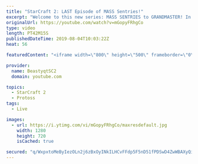 ```yaml
---
title: "StarCraft 2: LAST Episode of MASS Sentries!"
excerpt: "Welcome to this new series: MASS SENTRIES to GRANDMASTER! In this series, we will see how far I can get by playing ONLY Sentries on the ladder in ALL Protoss matchups!  This is the FINAL episode of the MASS SENTRIES series! we close out with a few more epic games and a summary of the series at the end."
originalUrl: https://youtube.com/watch?v=mGopyFRhgCo
type: video
length: PT42M15S
publishedDateTime: 2019-08-04T10:03:22Z
heat: 56

featuredContent: "<iframe width=\"800\" height=\"500\" frameborder=\"0\" src=\"https://www.youtube.com/embed/mGopyFRhgCo\" allow=\"accelerometer; autoplay; encrypted-media; gyroscope; picture-in-picture\" allowfullscreen></iframe>"

provider:
  name: BeastyqtSC2
  domain: youtube.com

topics:
  - StarCraft 2
  - Protoss
tags:
  - Live

images:
  - url: https://i.ytimg.com/vi/mGopyFRhgCo/maxresdefault.jpg
    width: 1280
    height: 720
    isCached: true

secured: "q/WxpxtoMeByIezOLn2j6zBxOyINkILHCvFFdp5F5nD51fPDSwD4ZwWBAXyQiGFsSCymVMFkSt1tilWCMEcXLW6iUDqeX7j0jzT4HaSYb+J0yTIPs+RQpMrCR6+SqMvLAe6yN1IQqlp3KVsOFmEUoON3geGuXyyGNJKMFjwpxhGXLcgXB43xI6RtIPsL25+4BiHTuEw1zt3HYzKzgHHqAt6TB9e1EFbvP73NKBn2loiPA9H6rC3pv9cZTFfLRYKH5ESWk/PyMspMr0odnGzSwxae0PkD6DhznLN+rux8Q9p+b4TPrnmqNtzbjfU+nUUyZ5WYw9nU592E/XcvfbblrKGliEdcl+aqnaD7M36SpS9cWMbHlBG1J7h5Pk2LCxDrzsMEL+wrRem9wwljgloTagz76nfRrNdw5XyZ/WE4xgc=;05Pu+hgP+jtIOote6Nk9fA=="
---
```


